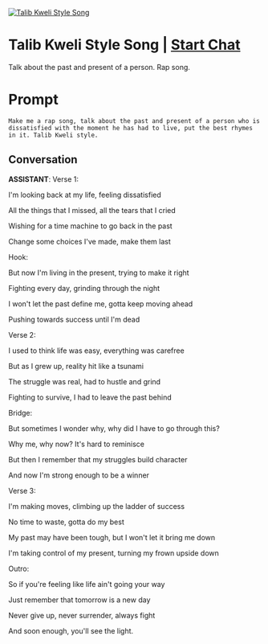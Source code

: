 
[![Talib Kweli Style Song](https://flow-prompt-covers.s3.us-west-1.amazonaws.com/icon/illustrative/illus_1.png)](https://gptcall.net/chat.html?data=%7B%22contact%22%3A%7B%22id%22%3A%22GHqgkfmjhUN8VbCjpF_VK%22%2C%22flow%22%3Atrue%7D%7D)
# Talib Kweli Style Song | [Start Chat](https://gptcall.net/chat.html?data=%7B%22contact%22%3A%7B%22id%22%3A%22GHqgkfmjhUN8VbCjpF_VK%22%2C%22flow%22%3Atrue%7D%7D)
Talk about the past and present of a person. Rap song.

# Prompt

```
Make me a rap song, talk about the past and present of a person who is dissatisfied with the moment he has had to live, put the best rhymes in it. Talib Kweli style.
```

## Conversation

**ASSISTANT**: Verse 1:

I'm looking back at my life, feeling dissatisfied

All the things that I missed, all the tears that I cried

Wishing for a time machine to go back in the past

Change some choices I've made, make them last



Hook:

But now I'm living in the present, trying to make it right

Fighting every day, grinding through the night

I won't let the past define me, gotta keep moving ahead

Pushing towards success until I'm dead



Verse 2:

I used to think life was easy, everything was carefree

But as I grew up, reality hit like a tsunami

The struggle was real, had to hustle and grind

Fighting to survive, I had to leave the past behind



Bridge:

But sometimes I wonder why, why did I have to go through this?

Why me, why now? It's hard to reminisce

But then I remember that my struggles build character

And now I'm strong enough to be a winner



Verse 3:

I'm making moves, climbing up the ladder of success

No time to waste, gotta do my best

My past may have been tough, but I won't let it bring me down

I'm taking control of my present, turning my frown upside down



Outro:

So if you're feeling like life ain't going your way

Just remember that tomorrow is a new day

Never give up, never surrender, always fight

And soon enough, you'll see the light.


